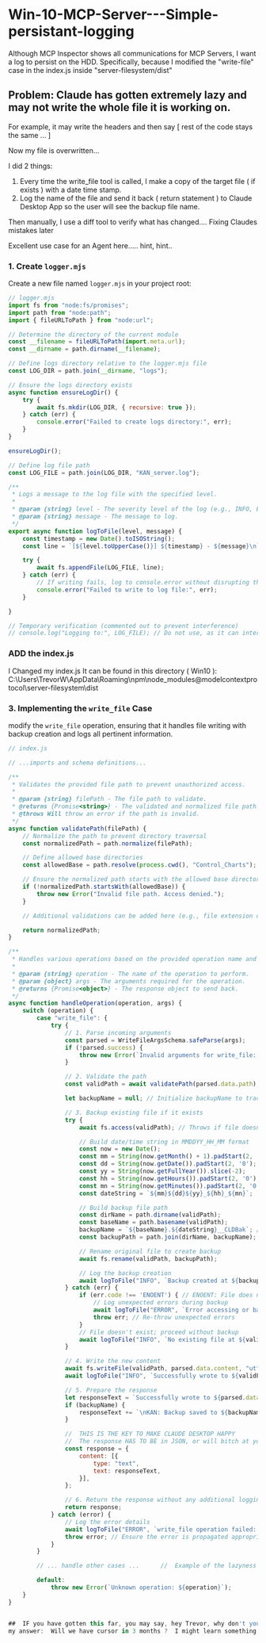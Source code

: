 # Win-10-MCP-Server---Simple-persistant-logging
Although MCP Inspector shows all communications for MCP Servers, I want a log to persist on the HDD.
Specifically, because I modified the "write-file" case in the index.js inside "server-filesystem/dist"

## Problem:  Claude has gotten extremely lazy and may not write the whole file it is working on. 

  For example, it may write the headers and then say
  [ rest of the code stays the same ... ]

Now my file is overwritten...

I did 2 things:
1.  Every time the write_file tool is called, I make a copy of the target file ( if exists ) with a date time stamp.
2.  Log the name of the file and send it back ( return statement ) to Claude Desktop App so the user will see the backup file name.

Then manually, I use a diff tool to verify what has changed....  Fixing Claudes mistakes later

Excellent use case for an Agent here..... hint, hint..

### 1. Create `logger.mjs`

Create a new file named `logger.mjs` in your project root:

```javascript
// logger.mjs
import fs from "node:fs/promises";
import path from "node:path";
import { fileURLToPath } from "node:url";

// Determine the directory of the current module
const __filename = fileURLToPath(import.meta.url);
const __dirname = path.dirname(__filename);

// Define logs directory relative to the logger.mjs file
const LOG_DIR = path.join(__dirname, "logs");

// Ensure the logs directory exists
async function ensureLogDir() {
    try {
        await fs.mkdir(LOG_DIR, { recursive: true });
    } catch (err) {
        console.error("Failed to create logs directory:", err);
    }
}

ensureLogDir();

// Define log file path
const LOG_FILE = path.join(LOG_DIR, "KAN_server.log");

/**
 * Logs a message to the log file with the specified level.
 *
 * @param {string} level - The severity level of the log (e.g., INFO, ERROR).
 * @param {string} message - The message to log.
 */
export async function logToFile(level, message) {
    const timestamp = new Date().toISOString();
    const line = `[${level.toUpperCase()}] ${timestamp} - ${message}\n`;

    try {
        await fs.appendFile(LOG_FILE, line);
    } catch (err) {
        // If writing fails, log to console.error without disrupting the main flow
        console.error("Failed to write to log file:", err);
    }

}

// Temporary verification (commented out to prevent interference)
// console.log("Logging to:", LOG_FILE); // Do not use, as it can interfere with JSON responses
```


### ADD the index.js
I Changed my index.js
It can be found in this directory ( Win10 ):
C:\Users\TrevorW\AppData\Roaming\npm\node_modules\@modelcontextprotocol\server-filesystem\dist

### 3. Implementing the `write_file` Case

modify the `write_file` operation, ensuring that it handles file writing with backup creation and logs all pertinent information.

```javascript
// index.js

// ...imports and schema definitions...

/**
 * Validates the provided file path to prevent unauthorized access.
 *
 * @param {string} filePath - The file path to validate.
 * @returns {Promise<string>} - The validated and normalized file path.
 * @throws Will throw an error if the path is invalid.
 */
async function validatePath(filePath) {
    // Normalize the path to prevent directory traversal
    const normalizedPath = path.normalize(filePath);

    // Define allowed base directories
    const allowedBase = path.resolve(process.cwd(), "Control_Charts");

    // Ensure the normalized path starts with the allowed base directory
    if (!normalizedPath.startsWith(allowedBase)) {
        throw new Error("Invalid file path. Access denied.");
    }

    // Additional validations can be added here (e.g., file extension checks)

    return normalizedPath;
}

/**
 * Handles various operations based on the provided operation name and arguments.
 *
 * @param {string} operation - The name of the operation to perform.
 * @param {object} args - The arguments required for the operation.
 * @returns {Promise<object>} - The response object to send back.
 */
async function handleOperation(operation, args) {
    switch (operation) {
        case "write_file": {
            try {
                // 1. Parse incoming arguments
                const parsed = WriteFileArgsSchema.safeParse(args);
                if (!parsed.success) {
                    throw new Error(`Invalid arguments for write_file: ${parsed.error}`);
                }

                // 2. Validate the path
                const validPath = await validatePath(parsed.data.path);

                let backupName = null; // Initialize backupName to track if a backup is created

                // 3. Backup existing file if it exists
                try {
                    await fs.access(validPath); // Throws if file doesn't exist

                    // Build date/time string in MMDDYY_HH_MM format
                    const now = new Date();
                    const mm = String(now.getMonth() + 1).padStart(2, '0');
                    const dd = String(now.getDate()).padStart(2, '0');
                    const yy = String(now.getFullYear()).slice(-2);
                    const hh = String(now.getHours()).padStart(2, '0');
                    const mn = String(now.getMinutes()).padStart(2, '0');
                    const dateString = `${mm}${dd}${yy}_${hh}_${mn}`;

                    // Build backup file path
                    const dirName = path.dirname(validPath);
                    const baseName = path.basename(validPath);
                    backupName = `${baseName}.${dateString}__CLDBak`; // Assign to backupName
                    const backupPath = path.join(dirName, backupName);

                    // Rename original file to create backup
                    await fs.rename(validPath, backupPath);

                    // Log the backup creation
                    await logToFile("INFO", `Backup created at ${backupPath}`);
                } catch (err) {
                    if (err.code !== 'ENOENT') { // ENOENT: File does not exist
                        // Log unexpected errors during backup
                        await logToFile("ERROR", `Error accessing or backing up file: ${err.message}`);
                        throw err; // Re-throw unexpected errors
                    }
                    // File doesn't exist; proceed without backup
                    await logToFile("INFO", `No existing file at ${validPath}. No backup created.`);
                }

                // 4. Write the new content
                await fs.writeFile(validPath, parsed.data.content, "utf-8");
                await logToFile("INFO", `Successfully wrote to ${validPath}`);

                // 5. Prepare the response
                let responseText = `Successfully wrote to ${parsed.data.path}`;
                if (backupName) {
                    responseText += `\nKAN: Backup saved to ${backupName}`;
                }

                //  THIS IS THE KEY TO MAKE CLAUDE DESKTOP HAPPY
                //  The response HAS TO BE in JSON, or will bitch at you
                const response = {
                    content: [{
                        type: "text",
                        text: responseText,
                    }],
                };

                // 6. Return the response without any additional logging
                return response;
            } catch (error) {
                // Log the error details
                await logToFile("ERROR", `write_file operation failed: ${error.message}`);
                throw error; // Ensure the error is propagated appropriately
            }
        }

        // ... handle other cases ...      //  Example of the lazyness I am dealing with here ....

        default:
            throw new Error(`Unknown operation: ${operation}`);
    }
}


##  IF you have gotten this far, you may say, hey Trevor, why don't you use an IDE like cursor to add this functionality.
my answer:  Will we have cursor in 3 months ?  I might learn something now before Windows 10 is totally voice mode....
